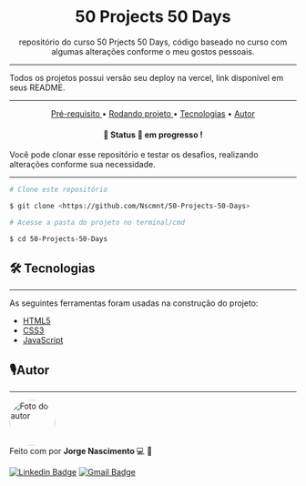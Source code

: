 <h1 align="center"> 50 Projects 50 Days </h1>

<p align="center"> repositório do curso 50 Prjects 50 Days, código baseado no curso com algumas alterações conforme o meu gostos pessoais.

<hr>

Todos os projetos possui versão seu deploy na vercel, link disponível em seus README.

<hr>

<p align = "center">
  <a href="#pre"> Pré-requisito </a> •
  <a href="#rodando"> Rodando projeto </a> •
  <a href="#tecnologia">Tecnologias</a> • 
  <a href="#autor"> Autor </a>
</p>

<h4 align="center"> 
	🚧 Status 🚀 em progresso !
</h4>

Você pode clonar esse repositório e testar os desafios, realizando alterações conforme sua necessidade.

---

```bash
# Clone este repositório

$ git clone <https://github.com/Nscmnt/50-Projects-50-Days>

# Acesse a pasta do projeto no terminal/cmd

$ cd 50-Projects-50-Days

```

<h2 id="tecnologia">🛠 Tecnologias</h2>

---

As seguintes ferramentas foram usadas na construção do projeto:

- [HTML5](https://www.w3.org/TR/html52/)
- [CSS3](https://www.w3.org/Style/CSS/Overview.en.html)
- [JavaScript](https://developer.mozilla.org/en-US/docs/Web/JavaScript)
<!-- - [Node.js](https://nodejs.org/en/) -->

<h2 id="autor"> 🎙Autor</h2>

---

 <img  width="80px;" height="80px;" style="border-radius:50px;" src="https://ik.imagekit.io/Nscmnt/perfil_2ig9CJdMK.jpg"  alt="Foto do autor"/>
 <br />
Feito com por <strong> Jorge Nascimento </strong> 💻 🚀

[![Linkedin Badge](https://img.shields.io/badge/-Jorge-blue?style=flat-square&logo=Linkedin&logoColor=white&link=https://www.linkedin.com/in/jorge-nascimento-a465511ab/)](https://www.linkedin.com/in/jorge-nascimento-a465511ab/)
[![Gmail Badge](https://img.shields.io/badge/-jorg3nascimento-c14438?style=flat-square&logo=Gmail&logoColor=white&link=mailto:jorg3nascimento@gmail.com)](mailto:jorg3nascimento@gmail.com)
